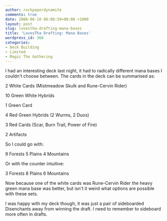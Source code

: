```yaml
---
author: rockpaperdynamite
comments: true
date: 2008-06-10 06:08:59+00:00 +1000
layout: post
slug: lovestha-drafting-mana-bases
title: 'LovesTha Drafting: Mana Bases'
wordpress_id: 368
categories:
- Deck Building
- Limited
- Magic The Gathering
---
```


I had an interesting deck last night, it had to radically different mana bases I couldn't choose between. The cards in the deck can be summarised as:

2 White Cards (Mistmeadow Skulk and Rune-Cervin Rider)

10 Green White Hybrids

1 Green Card

4 Red Green Hybrids (2 Wurms, 2 Duos)

3 Red Cards (Scar, Burn Trail, Power of Fire)

2 Artifacts

So I could go with:

9 Forests
5 Plains
4 Mountains

Or with the counter intuitive:

3 Forests
8 Plains
6 Mountains

Now because one of the white cards was Rune-Cervin Rider the heavy green mana base was better, but isn't it weird what options are possible with these sets.

I was happy with my deck though, it was just a pair of sideboarded Disenchants away from winning the draft. I need to remember to sideboard more often in drafts.
